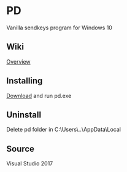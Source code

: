 # PD
Vanilla sendkeys program for Windows 10

## Wiki
[Overview](https://github.com/dnaspider/PD/wiki/Overview "Wiki")

## Installing
[Download](https://github.com/dnaspider/PD/releases "Latest compile") and run pd.exe

## Uninstall
Delete pd folder in C:\Users\\..\AppData\Local

## Source
Visual Studio 2017

